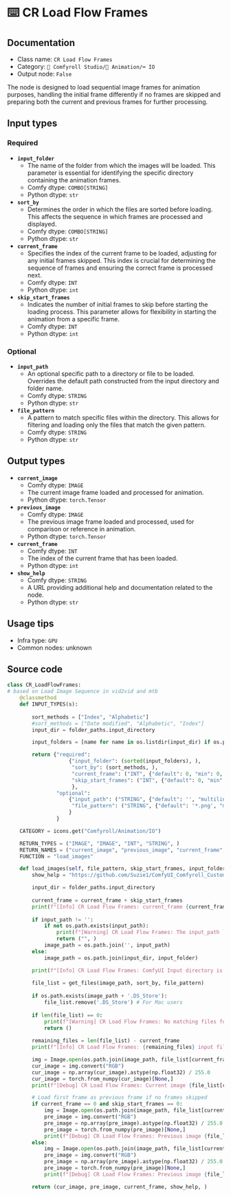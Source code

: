 # ⌨️ CR Load Flow Frames
## Documentation
- Class name: `CR Load Flow Frames`
- Category: `🧩 Comfyroll Studio/🎥 Animation/⌨️ IO`
- Output node: `False`

The node is designed to load sequential image frames for animation purposes, handling the initial frame differently if no frames are skipped and preparing both the current and previous frames for further processing.
## Input types
### Required
- **`input_folder`**
    - The name of the folder from which the images will be loaded. This parameter is essential for identifying the specific directory containing the animation frames.
    - Comfy dtype: `COMBO[STRING]`
    - Python dtype: `str`
- **`sort_by`**
    - Determines the order in which the files are sorted before loading. This affects the sequence in which frames are processed and displayed.
    - Comfy dtype: `COMBO[STRING]`
    - Python dtype: `str`
- **`current_frame`**
    - Specifies the index of the current frame to be loaded, adjusting for any initial frames skipped. This index is crucial for determining the sequence of frames and ensuring the correct frame is processed next.
    - Comfy dtype: `INT`
    - Python dtype: `int`
- **`skip_start_frames`**
    - Indicates the number of initial frames to skip before starting the loading process. This parameter allows for flexibility in starting the animation from a specific frame.
    - Comfy dtype: `INT`
    - Python dtype: `int`
### Optional
- **`input_path`**
    - An optional specific path to a directory or file to be loaded. Overrides the default path constructed from the input directory and folder name.
    - Comfy dtype: `STRING`
    - Python dtype: `str`
- **`file_pattern`**
    - A pattern to match specific files within the directory. This allows for filtering and loading only the files that match the given pattern.
    - Comfy dtype: `STRING`
    - Python dtype: `str`
## Output types
- **`current_image`**
    - Comfy dtype: `IMAGE`
    - The current image frame loaded and processed for animation.
    - Python dtype: `torch.Tensor`
- **`previous_image`**
    - Comfy dtype: `IMAGE`
    - The previous image frame loaded and processed, used for comparison or reference in animation.
    - Python dtype: `torch.Tensor`
- **`current_frame`**
    - Comfy dtype: `INT`
    - The index of the current frame that has been loaded.
    - Python dtype: `int`
- **`show_help`**
    - Comfy dtype: `STRING`
    - A URL providing additional help and documentation related to the node.
    - Python dtype: `str`
## Usage tips
- Infra type: `GPU`
- Common nodes: unknown


## Source code
```python
class CR_LoadFlowFrames:
# based on Load Image Sequence in vid2vid and mtb
    @classmethod
    def INPUT_TYPES(s):
    
        sort_methods = ["Index", "Alphabetic"]
        #sort_methods = ["Date modified", "Alphabetic", "Index"]
        input_dir = folder_paths.input_directory

        input_folders = [name for name in os.listdir(input_dir) if os.path.isdir(os.path.join(input_dir,name)) and len(os.listdir(os.path.join(input_dir,name))) != 0]

        return {"required":
                    {"input_folder": (sorted(input_folders), ),
                     "sort_by": (sort_methods, ),
                     "current_frame": ("INT", {"default": 0, "min": 0, "max": 10000, "forceInput": True}),
                     "skip_start_frames": ("INT", {"default": 0, "min": 0, "max": 10000}),
                     },
                "optional":
                    {"input_path": ("STRING", {"default": '', "multiline": False}),
                     "file_pattern": ("STRING", {"default": '*.png', "multiline": False}),
                    } 
                }

    CATEGORY = icons.get("Comfyroll/Animation/IO")

    RETURN_TYPES = ("IMAGE", "IMAGE", "INT", "STRING", )
    RETURN_NAMES = ("current_image", "previous_image", "current_frame", "show_help", )
    FUNCTION = "load_images"

    def load_images(self, file_pattern, skip_start_frames, input_folder, sort_by, current_frame, input_path=''):
        show_help = "https://github.com/Suzie1/ComfyUI_Comfyroll_CustomNodes/wiki/IO-Nodes#cr-load-flow-frames"

        input_dir = folder_paths.input_directory
        
        current_frame = current_frame + skip_start_frames
        print(f"[Info] CR Load Flow Frames: current_frame {current_frame}")
            
        if input_path != '':
            if not os.path.exists(input_path):
                print(f"[Warning] CR Load Flow Frames: The input_path `{input_path}` does not exist")
                return ("", )
            image_path = os.path.join('', input_path)
        else:
            image_path = os.path.join(input_dir, input_folder)

        print(f"[Info] CR Load Flow Frames: ComfyUI Input directory is `{image_path}`")
        
        file_list = get_files(image_path, sort_by, file_pattern) 
         
        if os.path.exists(image_path + '.DS_Store'):
            file_list.remove('.DS_Store') # For Mac users
            
        if len(file_list) == 0:
            print(f"[Warning] CR Load Flow Frames: No matching files found for loading")
            return ()
         
        remaining_files = len(file_list) - current_frame   
        print(f"[Info] CR Load Flow Frames: {remaining_files} input files remaining for processing")

        img = Image.open(os.path.join(image_path, file_list[current_frame]))
        cur_image = img.convert("RGB")
        cur_image = np.array(cur_image).astype(np.float32) / 255.0
        cur_image = torch.from_numpy(cur_image)[None,]
        print(f"[Debug] CR Load Flow Frames: Current image {file_list[current_frame]}")        

        # Load first frame as previous frame if no frames skipped
        if current_frame == 0 and skip_start_frames == 0:
            img = Image.open(os.path.join(image_path, file_list[current_frame]))
            pre_image = img.convert("RGB")
            pre_image = np.array(pre_image).astype(np.float32) / 255.0
            pre_image = torch.from_numpy(pre_image)[None,] 
            print(f"[Debug] CR Load Flow Frames: Previous image {file_list[current_frame]}")               
        else:
            img = Image.open(os.path.join(image_path, file_list[current_frame - 1]))
            pre_image = img.convert("RGB")
            pre_image = np.array(pre_image).astype(np.float32) / 255.0
            pre_image = torch.from_numpy(pre_image)[None,] 
            print(f"[Debug] CR Load Flow Frames: Previous image {file_list[current_frame - 1]}")            

        return (cur_image, pre_image, current_frame, show_help, )

```
